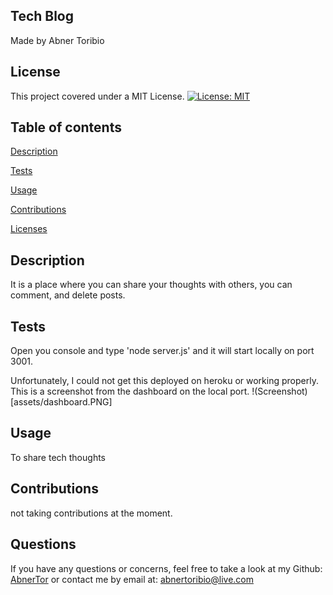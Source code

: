 ## Tech Blog
Made by Abner Toribio


## License

This project covered under a MIT License. 
[![License: MIT](https://img.shields.io/badge/License-MIT-yellow.svg)](https://opensource.org/licenses/MIT)



## Table of contents 

[Description](#Description)

[Tests](#Tests)

[Usage](#Usage)

[Contributions](#Contributions)

[Licenses](#License) 



## Description

It is a place where you can share your thoughts with others, you can comment, and delete posts.


## Tests

Open you console and type 'node server.js' and it will start locally on port 3001.

Unfortunately, I could not get this deployed on heroku or working properly. This is a screenshot from the dashboard on the local port. 
!(Screenshot)[assets/dashboard.PNG]




## Usage 

To share tech thoughts



## Contributions
not taking contributions at the moment.




## Questions

If you have any questions or concerns, feel free to take a look at my Github: [AbnerTor](https//github.com/AbnerTor) or contact me by email at: abnertoribio@live.com

